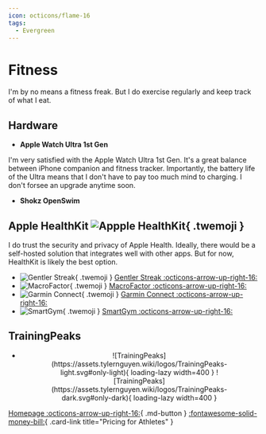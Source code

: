 ```yaml
---
icon: octicons/flame-16
tags:
  - Evergreen
---
```


# Fitness

I'm by no means a fitness freak. But I do exercise regularly and keep track of what I eat.

## Hardware

- __Apple Watch Ultra 1st Gen__

I'm very satisfied with the Apple Watch Ultra 1st Gen. It's a great balance between iPhone companion and fitness tracker. Importantly, the battery life of the Ultra means that I don't have to pay too much mind to charging. I don't forsee an upgrade anytime soon.

- __Shokz OpenSwim__

## Apple HealthKit ![Appple HealthKit](https://assets.tylernguyen.wiki/logos/Apple_HealthKit.png){ .twemoji }

I do trust the security and privacy of Apple Health. Ideally, there would be a self-hosted solution that integrates well with other apps. But for now, HealthKit is likely the best option.

<div class="grid cards" markdown>

- ![Gentler Streak](https://assets.tylernguyen.wiki/logos/GentlerStreak.png){ .twemoji } [Gentler Streak :octicons-arrow-up-right-16:](https://gentler.app/)
- ![MacroFactor](https://assets.tylernguyen.wiki/logos/MacroFactor.png){ .twemoji } [MacroFactor :octicons-arrow-up-right-16:](https://macrofactorapp.com/)
- ![Garmin Connect](https://assets.tylernguyen.wiki/logos/Garmin_Connect.png){ .twemoji } [Garmin Connect :octicons-arrow-up-right-16:](https://connect.garmin.com/)
- ![SmartGym](https://assets.tylernguyen.wiki/logos/SmartGym.png){ .twemoji } [SmartGym :octicons-arrow-up-right-16:](https://smartgymapp.com/)

</div>

## TrainingPeaks

<div class="grid cards" markdown>

- <figure markdown>
    <p align="center">
    ![TrainingPeaks](https://assets.tylernguyen.wiki/logos/TrainingPeaks-light.svg#only-light){ loading-lazy width=400 }
    ![TrainingPeaks](https://assets.tylernguyen.wiki/logos/TrainingPeaks-dark.svg#only-dark){ loading-lazy width=400 }
    </p>
    </figure>

</div>

[Homepage :octicons-arrow-up-right-16:](https://trainingpeaks.com/){ .md-button }
[:fontawesome-solid-money-bill:](https://www.trainingpeaks.com/pricing/for-athletes/){ .card-link title="Pricing for Athletes" }
